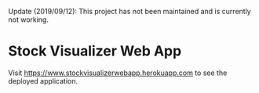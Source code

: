 Update (2019/09/12): This project has not been maintained and is currently not working.

# Stock Visualizer Web App

Visit https://www.stockvisualizerwebapp.herokuapp.com to see the deployed application.
